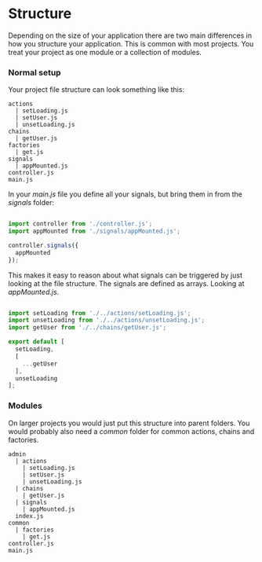 # Structure

Depending on the size of your application there are two main differences in how you structure your application. This is common with most projects. You treat your project as one module or a collection of modules.

### Normal setup

Your project file structure can look something like this:

```
actions
  | setLoading.js
  | setUser.js
  | unsetLoading.js
chains
  | getUser.js
factories
  | get.js
signals
  | appMounted.js
controller.js
main.js
```

In your *main.js* file you define all your signals, but bring them in from the *signals* folder:

```javascript

import controller from './controller.js';
import appMounted from './signals/appMounted.js';

controller.signals({
  appMounted
});

```

This makes it easy to reason about what signals can be triggered by just looking at the file structure. The signals are defined as arrays. Looking at *appMounted.js*.

```javascript

import setLoading from './../actions/setLoading.js';
import unsetLoading from './../actions/unsetLoading.js';
import getUser from './../chains/getUser.js';

export default [
  setLoading,
  [
    ...getUser
  ],
  unsetLoading
];
```

### Modules

On larger projects you would just put this structure into parent folders. You would probably also need a *common* folder for common actions, chains and factories.

```
admin
  | actions
    | setLoading.js
    | setUser.js
    | unsetLoading.js
  | chains
    | getUser.js
  | signals
    | appMounted.js
  index.js
common
  | factories
    | get.js
controller.js
main.js
```
